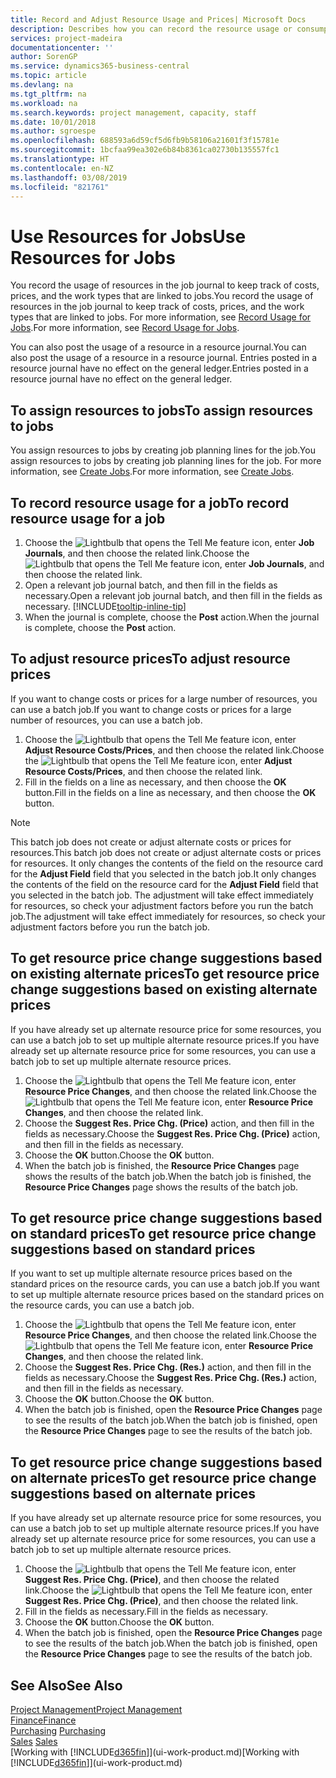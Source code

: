 ```yaml
---
title: Record and Adjust Resource Usage and Prices| Microsoft Docs
description: Describes how you can record the resource usage or consumption associated with a job, to keep track and manage costs, prices, and work types.
services: project-madeira
documentationcenter: ''
author: SorenGP
ms.service: dynamics365-business-central
ms.topic: article
ms.devlang: na
ms.tgt_pltfrm: na
ms.workload: na
ms.search.keywords: project management, capacity, staff
ms.date: 10/01/2018
ms.author: sgroespe
ms.openlocfilehash: 688593a6d59cf5d6fb9b58106a21601f3f15781e
ms.sourcegitcommit: 1bcfaa99ea302e6b84b8361ca02730b135557fc1
ms.translationtype: HT
ms.contentlocale: en-NZ
ms.lasthandoff: 03/08/2019
ms.locfileid: "821761"
---
```

# <a name="use-resources-for-jobs"></a><span data-ttu-id="b7f55-103">Use Resources for Jobs</span><span class="sxs-lookup"><span data-stu-id="b7f55-103">Use Resources for Jobs</span></span>
<span data-ttu-id="b7f55-104">You record the usage of resources in the job journal to keep track of costs, prices, and the work types that are linked to jobs.</span><span class="sxs-lookup"><span data-stu-id="b7f55-104">You record the usage of resources in the job journal to keep track of costs, prices, and the work types that are linked to jobs.</span></span> <span data-ttu-id="b7f55-105">For more information, see [Record Usage for Jobs](projects-how-record-job-usage.md).</span><span class="sxs-lookup"><span data-stu-id="b7f55-105">For more information, see [Record Usage for Jobs](projects-how-record-job-usage.md).</span></span>

<span data-ttu-id="b7f55-106">You can also post the usage of a resource in a resource journal.</span><span class="sxs-lookup"><span data-stu-id="b7f55-106">You can also post the usage of a resource in a resource journal.</span></span> <span data-ttu-id="b7f55-107">Entries posted in a resource journal have no effect on the general ledger.</span><span class="sxs-lookup"><span data-stu-id="b7f55-107">Entries posted in a resource journal have no effect on the general ledger.</span></span>

## <a name="to-assign-resources-to-jobs"></a><span data-ttu-id="b7f55-108">To assign resources to jobs</span><span class="sxs-lookup"><span data-stu-id="b7f55-108">To assign resources to jobs</span></span>
<span data-ttu-id="b7f55-109">You assign resources to jobs by creating job planning lines for the job.</span><span class="sxs-lookup"><span data-stu-id="b7f55-109">You assign resources to jobs by creating job planning lines for the job.</span></span> <span data-ttu-id="b7f55-110">For more information, see [Create Jobs](projects-how-create-jobs.md).</span><span class="sxs-lookup"><span data-stu-id="b7f55-110">For more information, see [Create Jobs](projects-how-create-jobs.md).</span></span>

## <a name="to-record-resource-usage-for-a-job"></a><span data-ttu-id="b7f55-111">To record resource usage for a job</span><span class="sxs-lookup"><span data-stu-id="b7f55-111">To record resource usage for a job</span></span>
1. <span data-ttu-id="b7f55-112">Choose the ![Lightbulb that opens the Tell Me feature](media/ui-search/search_small.png "Tell me what you want to do") icon, enter **Job Journals**, and then choose the related link.</span><span class="sxs-lookup"><span data-stu-id="b7f55-112">Choose the ![Lightbulb that opens the Tell Me feature](media/ui-search/search_small.png "Tell me what you want to do") icon, enter **Job Journals**, and then choose the related link.</span></span>
2. <span data-ttu-id="b7f55-113">Open a relevant job journal batch, and then fill in the fields as necessary.</span><span class="sxs-lookup"><span data-stu-id="b7f55-113">Open a relevant job journal batch, and then fill in the fields as necessary.</span></span> [!INCLUDE[tooltip-inline-tip](includes/tooltip-inline-tip_md.md)]
3. <span data-ttu-id="b7f55-114">When the journal is complete, choose the **Post** action.</span><span class="sxs-lookup"><span data-stu-id="b7f55-114">When the journal is complete, choose the **Post** action.</span></span>

## <a name="to-adjust-resource-prices"></a><span data-ttu-id="b7f55-115">To adjust resource prices</span><span class="sxs-lookup"><span data-stu-id="b7f55-115">To adjust resource prices</span></span>
<span data-ttu-id="b7f55-116">If you want to change costs or prices for a large number of resources, you can use a batch job.</span><span class="sxs-lookup"><span data-stu-id="b7f55-116">If you want to change costs or prices for a large number of resources, you can use a batch job.</span></span>  

1. <span data-ttu-id="b7f55-117">Choose the ![Lightbulb that opens the Tell Me feature](media/ui-search/search_small.png "Tell me what you want to do") icon, enter **Adjust Resource Costs/Prices**, and then choose the related link.</span><span class="sxs-lookup"><span data-stu-id="b7f55-117">Choose the ![Lightbulb that opens the Tell Me feature](media/ui-search/search_small.png "Tell me what you want to do") icon, enter **Adjust Resource Costs/Prices**, and then choose the related link.</span></span>
2. <span data-ttu-id="b7f55-118">Fill in the fields on a line as necessary, and then choose the **OK** button.</span><span class="sxs-lookup"><span data-stu-id="b7f55-118">Fill in the fields on a line as necessary, and then choose the **OK** button.</span></span>

> [!NOTE]  
>   <span data-ttu-id="b7f55-119">This batch job does not create or adjust alternate costs or prices for resources.</span><span class="sxs-lookup"><span data-stu-id="b7f55-119">This batch job does not create or adjust alternate costs or prices for resources.</span></span> <span data-ttu-id="b7f55-120">It only changes the contents of the field on the resource card for the **Adjust Field** field that you selected in the batch job.</span><span class="sxs-lookup"><span data-stu-id="b7f55-120">It only changes the contents of the field on the resource card for the **Adjust Field** field that you selected in the batch job.</span></span> <span data-ttu-id="b7f55-121">The adjustment will take effect immediately for resources, so check your adjustment factors before you run the batch job.</span><span class="sxs-lookup"><span data-stu-id="b7f55-121">The adjustment will take effect immediately for resources, so check your adjustment factors before you run the batch job.</span></span>

## <a name="to-get-resource-price-change-suggestions-based-on-existing-alternate-prices"></a><span data-ttu-id="b7f55-122">To get resource price change suggestions based on existing alternate prices</span><span class="sxs-lookup"><span data-stu-id="b7f55-122">To get resource price change suggestions based on existing alternate prices</span></span>
<span data-ttu-id="b7f55-123">If you have already set up alternate resource price for some resources, you can use a batch job to set up multiple alternate resource prices.</span><span class="sxs-lookup"><span data-stu-id="b7f55-123">If you have already set up alternate resource price for some resources, you can use a batch job to set up multiple alternate resource prices.</span></span>

1. <span data-ttu-id="b7f55-124">Choose the ![Lightbulb that opens the Tell Me feature](media/ui-search/search_small.png "Tell me what you want to do") icon, enter **Resource Price Changes**, and then choose the related link.</span><span class="sxs-lookup"><span data-stu-id="b7f55-124">Choose the ![Lightbulb that opens the Tell Me feature](media/ui-search/search_small.png "Tell me what you want to do") icon, enter **Resource Price Changes**, and then choose the related link.</span></span>
2. <span data-ttu-id="b7f55-125">Choose the **Suggest Res. Price Chg. (Price)** action, and then fill in the fields as necessary.</span><span class="sxs-lookup"><span data-stu-id="b7f55-125">Choose the **Suggest Res. Price Chg. (Price)** action, and then fill in the fields as necessary.</span></span>
3. <span data-ttu-id="b7f55-126">Choose the **OK** button.</span><span class="sxs-lookup"><span data-stu-id="b7f55-126">Choose the **OK** button.</span></span>  
4. <span data-ttu-id="b7f55-127">When the batch job is finished, the **Resource Price Changes** page shows the results of the batch job.</span><span class="sxs-lookup"><span data-stu-id="b7f55-127">When the batch job is finished, the **Resource Price Changes** page shows the results of the batch job.</span></span>

## <a name="to-get-resource-price-change-suggestions-based-on-standard-prices"></a><span data-ttu-id="b7f55-128">To get resource price change suggestions based on standard prices</span><span class="sxs-lookup"><span data-stu-id="b7f55-128">To get resource price change suggestions based on standard prices</span></span>
<span data-ttu-id="b7f55-129">If you want to set up multiple alternate resource prices based on the standard prices on the resource cards, you can use a batch job.</span><span class="sxs-lookup"><span data-stu-id="b7f55-129">If you want to set up multiple alternate resource prices based on the standard prices on the resource cards, you can use a batch job.</span></span>  

1. <span data-ttu-id="b7f55-130">Choose the ![Lightbulb that opens the Tell Me feature](media/ui-search/search_small.png "Tell me what you want to do") icon, enter **Resource Price Changes**, and then choose the related link.</span><span class="sxs-lookup"><span data-stu-id="b7f55-130">Choose the ![Lightbulb that opens the Tell Me feature](media/ui-search/search_small.png "Tell me what you want to do") icon, enter **Resource Price Changes**, and then choose the related link.</span></span>
2. <span data-ttu-id="b7f55-131">Choose the **Suggest Res. Price Chg. (Res.)** action, and then fill in the fields as necessary.</span><span class="sxs-lookup"><span data-stu-id="b7f55-131">Choose the **Suggest Res. Price Chg. (Res.)** action, and then fill in the fields as necessary.</span></span>  
3. <span data-ttu-id="b7f55-132">Choose the **OK** button.</span><span class="sxs-lookup"><span data-stu-id="b7f55-132">Choose the **OK** button.</span></span>  
4. <span data-ttu-id="b7f55-133">When the batch job is finished, open the **Resource Price Changes** page to see the results of the batch job.</span><span class="sxs-lookup"><span data-stu-id="b7f55-133">When the batch job is finished, open the **Resource Price Changes** page to see the results of the batch job.</span></span>

## <a name="to-get-resource-price-change-suggestions-based-on-alternate-prices"></a><span data-ttu-id="b7f55-134">To get resource price change suggestions based on alternate prices</span><span class="sxs-lookup"><span data-stu-id="b7f55-134">To get resource price change suggestions based on alternate prices</span></span>
<span data-ttu-id="b7f55-135">If you have already set up alternate resource price for some resources, you can use a batch job to set up multiple alternate resource prices.</span><span class="sxs-lookup"><span data-stu-id="b7f55-135">If you have already set up alternate resource price for some resources, you can use a batch job to set up multiple alternate resource prices.</span></span>

1. <span data-ttu-id="b7f55-136">Choose the ![Lightbulb that opens the Tell Me feature](media/ui-search/search_small.png "Tell me what you want to do") icon, enter **Suggest Res. Price Chg. (Price)**, and then choose the related link.</span><span class="sxs-lookup"><span data-stu-id="b7f55-136">Choose the ![Lightbulb that opens the Tell Me feature](media/ui-search/search_small.png "Tell me what you want to do") icon, enter **Suggest Res. Price Chg. (Price)**, and then choose the related link.</span></span>  
2. <span data-ttu-id="b7f55-137">Fill in the fields as necessary.</span><span class="sxs-lookup"><span data-stu-id="b7f55-137">Fill in the fields as necessary.</span></span>
3. <span data-ttu-id="b7f55-138">Choose the **OK** button.</span><span class="sxs-lookup"><span data-stu-id="b7f55-138">Choose the **OK** button.</span></span>  
4. <span data-ttu-id="b7f55-139">When the batch job is finished, open the **Resource Price Changes** page to see the results of the batch job.</span><span class="sxs-lookup"><span data-stu-id="b7f55-139">When the batch job is finished, open the **Resource Price Changes** page to see the results of the batch job.</span></span>

## <a name="see-also"></a><span data-ttu-id="b7f55-140">See Also</span><span class="sxs-lookup"><span data-stu-id="b7f55-140">See Also</span></span>
[<span data-ttu-id="b7f55-141">Project Management</span><span class="sxs-lookup"><span data-stu-id="b7f55-141">Project Management</span></span>](projects-manage-projects.md)  
[<span data-ttu-id="b7f55-142">Finance</span><span class="sxs-lookup"><span data-stu-id="b7f55-142">Finance</span></span>](finance.md)  
<span data-ttu-id="b7f55-143">[Purchasing](purchasing-manage-purchasing.md)       </span><span class="sxs-lookup"><span data-stu-id="b7f55-143">[Purchasing](purchasing-manage-purchasing.md)       </span></span>  
<span data-ttu-id="b7f55-144">[Sales](sales-manage-sales.md)   </span><span class="sxs-lookup"><span data-stu-id="b7f55-144">[Sales](sales-manage-sales.md)   </span></span>  
<span data-ttu-id="b7f55-145">[Working with [!INCLUDE[d365fin](includes/d365fin_md.md)]](ui-work-product.md)</span><span class="sxs-lookup"><span data-stu-id="b7f55-145">[Working with [!INCLUDE[d365fin](includes/d365fin_md.md)]](ui-work-product.md)</span></span>  
